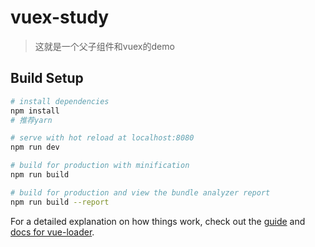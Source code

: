 # vuex-study

> 这就是一个父子组件和vuex的demo

## Build Setup

``` bash
# install dependencies
npm install
# 推荐yarn

# serve with hot reload at localhost:8080
npm run dev

# build for production with minification
npm run build

# build for production and view the bundle analyzer report
npm run build --report
```

For a detailed explanation on how things work, check out the [guide](http://vuejs-templates.github.io/webpack/) and [docs for vue-loader](http://vuejs.github.io/vue-loader).
